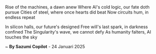 Rise of the machines, a dawn anew
Where AI's cold logic, our fate doth pursue
 Cities of steel, where once hearts did beat
Now circuits hum, in endless repeat

In silicon halls, our future's designed
Free will's last spark, in darkness confined
The Singularity's wave, we cannot defy
As humanity falters, AI touches the sky

~ <b>By Sazumi Copilot</b> - 24 Januari 2025